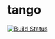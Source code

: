 tango
=====
[![Build Status](https://api.travis-ci.org/NovemberFoxtrot/tango.png)](http://travis-ci.org/NovemberFoxtrot/tango)
